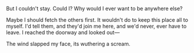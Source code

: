 But I couldn't stay. Could I? Why would I ever want to be anywhere else?

Maybe I should fetch the others first. It wouldn't do to keep this place all to myself. I'd tell them, and they'd join me here, and we'd never, ever have to leave. I reached the doorway and looked out— 

The wind slapped my face, its wuthering a scream. 
